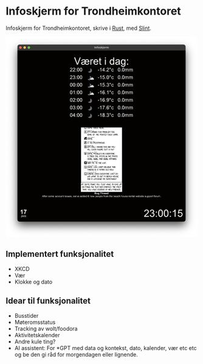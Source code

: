 # Infoskjerm for Trondheimkontoret

Infoskjerm for Trondheimkontoret, skrive i [Rust](https://www.rust-lang.org/), med [Slint](https://slint.dev/).

![Screenshot](screenshot.png)

## Implementert funksjonalitet
* XKCD
* Vær
* Klokke og dato

## Idear til funksjonalitet
* Busstider
* Møteromsstatus
* Tracking av wolt/foodora
* Aktivitetskalender
* Andre kule ting?
* AI assistent: For *GPT med data og kontekst, dato, kalender, vær etc etc og be den gi råd for morgendagen eller lignende.